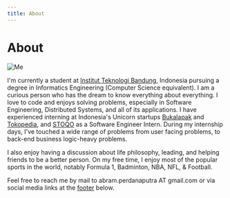 ```yaml
---
title: About
---
```


# About

<img src="/images/about/abram.jpg" alt="Me" class="center profile-picture" />

I'm currently a student at [Institut Teknologi Bandung](https://en.wikipedia.org/wiki/Bandung_Institute_of_Technology), Indonesia pursuing a degree in Informatics Engineering (Computer Science equivalent). I am a curious person who has the dream to know everything about everything. I love to code and enjoys solving problems, especially in Software Engineering, Distributed Systems, and all of its applications. I have experienced interning at Indonesia's Unicorn startups [Bukalapak](https://bukalapak.com) and [Tokopedia](https://tokopedia.com), and [STOQO](https://stoqo.com) as a Software Engineer Intern. During my internship days, I've touched a wide range of problems from user facing problems, to back-end business logic-heavy problems.

I also enjoy having a discussion about life philosophy, leading,  and helping friends to be a better person. On my free time, I enjoy most of the popular sports in the world, notably Formula 1, Badminton, NBA, NFL, & Football.

Feel free to reach me by mail to abram.perdanaputra AT gmail.com or via social media links at the [footer](#footer) below.
